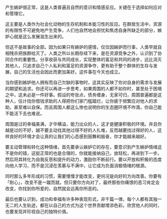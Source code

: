 产生嫉妒很正常，这是人类普遍且自然的意识和情感反应。关键在于选择如何应对和管理它。

这主要是人类作为社会化动物的生存机制和本能习性的反应。在群居生活中，资源的有限性不可避免地产生竞争，人们也自然地会担忧和焦虑自身所缺乏的部分，嫉妒心就是这么发展滋生出来的。

但这不是故事的全部。因为如果只有嫉妒的感情，仅仅因嫉妒而行事，人类早就自相残杀把族群给灭了。人类之所以长期存续下来，是在资源竞争之外，认识到了协同合作的重要性。分享收获与共同成长，实现整体的富足和共同的进步，远比消灭其他人，只追求自己个人私利和富足的资源争夺，更有助于整个群体的生存与发展，自己的生活也会因此而更加美好。这件事在今天也成立。

当你感到嫉妒他人拥有而自己欠缺的事物时，这其实反映了你对自身的需求与发展的期望和追求。你还可以再进一步思考，如果周围的人都不如你时，甚至处于困境之中，这未必是一件好事。假设的夸张点，债务缠身，无家可归，周围普遍都是这种人，估计找你借钱求助的人得把你们家门槛踏烂，让你疲于频繁应对他人的求助，甚至难以自保。而且周围人都这么惨也说明你的生态圈环境不咋滴，你自己能不能活下去也难说。

周围是过的幸福美满，才华横溢，能力出众的人，这才是健康积极的环境。并且你越是过的不好，越不要主动找其他过得不好的人扎堆，反而越要找过得好的人，这样良好的环境才会让真的让我们的心态感到鼓舞和振奋，你才能越来越好。

要主动管理和转化这种情绪，首先要承认嫉妒它的存在，要意识到产生嫉妒情绪这不是你的错，这挺正常的也是合理的，你就能接纳自己，放轻松，再进到下一步。然后将其转化为自我反思和提升的动力，激励你不断前行。要以开放和积极的态度向他人学习，而不是沉浸在羡慕与不满中，让它成为负面消极情绪的根源。

同时那么多年形成的习惯，需要慢慢才能改变，更何况是向好的方向改善。你要有「耐心」，改变不是一蹴而就。但只要你方向对了，最终那些你痛恨的恶习肯定会改变，你找到你所爱的，自然就会远离你所恶的。

最后也要认识到，成功和幸福有许多种表现形式，非千篇一律。每个人都有其独一无二的人生轨迹，都在以自己的方式为这个世界贡献增添色彩。欣赏他人的同时，也要发现并珍视自己的独特价值。
